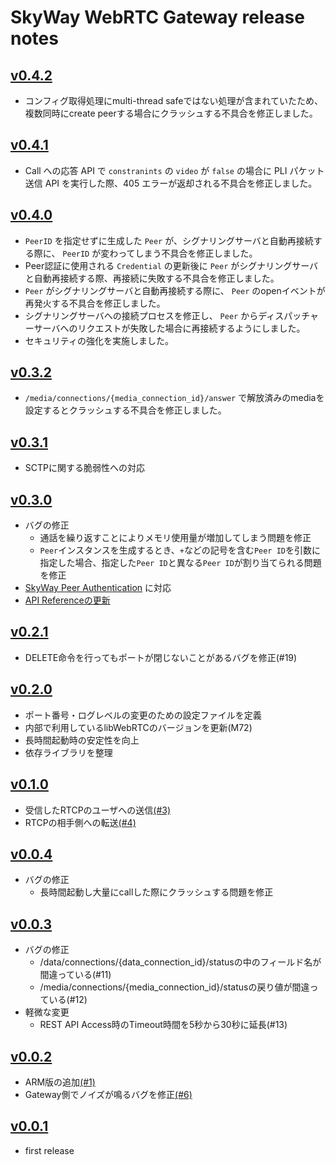 # SkyWay WebRTC Gateway release notes

## [v0.4.2](https://github.com/skyway/skyway-webrtc-gateway/releases/tag/0.4.2)

- コンフィグ取得処理にmulti-thread safeではない処理が含まれていたため、複数同時にcreate peerする場合にクラッシュする不具合を修正しました。

## [v0.4.1](https://github.com/skyway/skyway-webrtc-gateway/releases/tag/0.4.1)

- Call への応答 API で `constranints` の `video` が `false` の場合に PLI パケット送信 API を実行した際、405 エラーが返却される不具合を修正しました。

## [v0.4.0](https://github.com/skyway/skyway-webrtc-gateway/releases/tag/0.4.0)

- `PeerID` を指定せずに生成した `Peer` が、シグナリングサーバと自動再接続する際に、 `PeerID` が変わってしまう不具合を修正しました。
- Peer認証に使用される `Credential` の更新後に `Peer` がシグナリングサーバと自動再接続する際、再接続に失敗する不具合を修正しました。
- `Peer` がシグナリングサーバと自動再接続する際に、 `Peer` のopenイベントが再発火する不具合を修正しました。
- シグナリングサーバへの接続プロセスを修正し、 `Peer` からディスパッチャーサーバへのリクエストが失敗した場合に再接続するようにしました。
- セキュリティの強化を実施しました。

## [v0.3.2](https://github.com/skyway/skyway-webrtc-gateway/releases/tag/0.3.2)

- `/media/connections/{media_connection_id}/answer` で解放済みのmediaを設定するとクラッシュする不具合を修正しました。

## [v0.3.1](https://github.com/skyway/skyway-webrtc-gateway/releases/tag/0.3.1)

- SCTPに関する脆弱性への対応

## [v0.3.0](https://github.com/skyway/skyway-webrtc-gateway/releases/tag/0.3.0)

- バグの修正
  - 通話を繰り返すことによりメモリ使用量が増加してしまう問題を修正
  - `Peer`インスタンスを生成するとき、`+`などの記号を含む`Peer ID`を引数に指定した場合、指定した`Peer ID`と異なる`Peer ID`が割り当てられる問題を修正
- [SkyWay Peer Authentication](https://github.com/skyway/skyway-peer-authentication-samples) に対応
- [API Referenceの更新](https://skyway.github.io/skyway-webrtc-gateway/)

## [v0.2.1](https://github.com/skyway/skyway-webrtc-gateway/releases/tag/0.2.1)

- DELETE命令を行ってもポートが閉じないことがあるバグを修正(#19)

## [v0.2.0](https://github.com/skyway/skyway-webrtc-gateway/releases/tag/0.2.0)

- ポート番号・ログレベルの変更のための設定ファイルを定義
- 内部で利用しているlibWebRTCのバージョンを更新(M72)
- 長時間起動時の安定性を向上
- 依存ライブラリを整理

## [v0.1.0](https://github.com/skyway/skyway-webrtc-gateway/releases/tag/0.1.0)

- 受信したRTCPのユーザへの送信[(#3)](https://github.com/skyway/skyway-webrtc-gateway/issues/3)
- RTCPの相手側への転送[(#4)](https://github.com/skyway/skyway-webrtc-gateway/issues/4)

## [v0.0.4](https://github.com/skyway/skyway-webrtc-gateway/releases/tag/0.0.4)

- バグの修正
  - 長時間起動し大量にcallした際にクラッシュする問題を修正

## [v0.0.3](https://github.com/skyway/skyway-webrtc-gateway/releases/tag/0.0.3)

- バグの修正
  - /data/connections/{data_connection_id}/statusの中のフィールド名が間違っている(#11)
  - /media/connections/{media_connection_id}/statusの戻り値が間違っている(#12)
- 軽微な変更
  - REST API Access時のTimeout時間を5秒から30秒に延長(#13)

## [v0.0.2](https://github.com/skyway/skyway-webrtc-gateway/releases/tag/0.0.2)

- ARM版の追加[(#1)](https://github.com/skyway/skyway-webrtc-gateway/issues/1)
- Gateway側でノイズが鳴るバグを修正[(#6)](https://github.com/skyway/skyway-webrtc-gateway/issues/6)

## [v0.0.1](https://github.com/skyway/skyway-webrtc-gateway/releases/tag/0.0.1)

- first release
